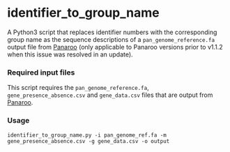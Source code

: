 # identifier_to_group_name

A Python3 script that replaces identifier numbers with the corresponding group name as the sequence descriptions of a `pan_genome_reference.fa` output file from [Panaroo](https://gtonkinhill.github.io/panaroo/#/) (only applicable to Panaroo versions prior to v1.1.2 when this issue was resolved in an update).


### Required input files

This script requires the `pan_genome_reference.fa`, `gene_presence_absence.csv` and `gene_data.csv` files that are output from [Panaroo](https://gtonkinhill.github.io/panaroo/#/).


### Usage

`identifier_to_group_name.py -i pan_genome_ref.fa -m gene_presence_absence.csv -g gene_data.csv -o output`


```python

```
